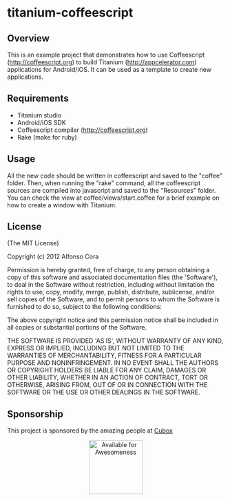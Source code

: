 titanium-coffeescript
=====================

Overview
--------

This is an example project that demonstrates how to use Coffeescript (http://coffeescript.org) to build Titanium (http://appcelerator.com) applications for Android/iOS. It can be used as a template to create new applications.

Requirements
------------
* Titanium studio
* Android/iOS SDK
* Coffeescript compiler (http://coffeescript.org)
* Rake (make for ruby)

Usage
-----
All the new code should be written in coffeescript and saved to the "coffee" folder. Then, when running the "rake" command, all the coffeescript sources are compiled into javascript and saved to the "Resources" folder.
You can check the view at coffee/views/start.coffee for a brief example on how to create a window with Titanium.

License
-------

(The MIT License)

Copyright (c) 2012 Alfonso Cora

Permission is hereby granted, free of charge, to any person obtaining a copy of this software and associated documentation files (the 'Software'), to deal in the Software without restriction, including without limitation the rights to use, copy, modify, merge, publish, distribute, sublicense, and/or sell copies of the Software, and to permit persons to whom the Software is furnished to do so, subject to the following conditions:

The above copyright notice and this permission notice shall be included in all copies or substantial portions of the Software.

THE SOFTWARE IS PROVIDED 'AS IS', WITHOUT WARRANTY OF ANY KIND, EXPRESS OR IMPLIED, INCLUDING BUT NOT LIMITED TO THE WARRANTIES OF MERCHANTABILITY, FITNESS FOR A PARTICULAR PURPOSE AND NONINFRINGEMENT. IN NO EVENT SHALL THE AUTHORS OR COPYRIGHT HOLDERS BE LIABLE FOR ANY CLAIM, DAMAGES OR OTHER LIABILITY, WHETHER IN AN ACTION OF CONTRACT, TORT OR OTHERWISE, ARISING FROM, OUT OF OR IN CONNECTION WITH THE SOFTWARE OR THE USE OR OTHER DEALINGS IN THE SOFTWARE.

Sponsorship
-----------
This project is sponsored by the amazing people at [Cubox](http://cuboxlabs.com)

<div align="center">
  <a href="http://cuboxlabs.com">
    <img src="http://cuboxlabs.com/img/cubox-logo.png" alt="Available for Awesomeness" style="width:125px"/>
  </a>
</div>
